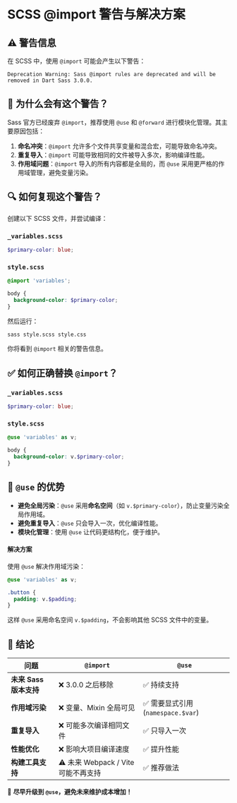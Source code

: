 # SCSS @import 警告与解决方案

## ⚠️ 警告信息

在 SCSS 中，使用 `@import` 可能会产生以下警告：

```
Deprecation Warning: Sass @import rules are deprecated and will be removed in Dart Sass 3.0.0.
```

## 📌 为什么会有这个警告？

Sass 官方已经废弃 `@import`，推荐使用 `@use` 和 `@forward` 进行模块化管理。其主要原因包括：

1. **命名冲突**：`@import` 允许多个文件共享变量和混合宏，可能导致命名冲突。
2. **重复导入**：`@import` 可能导致相同的文件被导入多次，影响编译性能。
3. **作用域问题**：`@import` 导入的所有内容都是全局的，而 `@use` 采用更严格的作用域管理，避免变量污染。

## 🔍 如何复现这个警告？

创建以下 SCSS 文件，并尝试编译：

### `_variables.scss`

```scss
$primary-color: blue;
```

### `style.scss`

```scss
@import 'variables';

body {
  background-color: $primary-color;
}
```

然后运行：

```sh
sass style.scss style.css
```

你将看到 `@import` 相关的警告信息。

## ✅ 如何正确替换 `@import`？

### `_variables.scss`

```scss
$primary-color: blue;
```

### `style.scss`

```scss
@use 'variables' as v;

body {
  background-color: v.$primary-color;
}
```

## 🚀 `@use` 的优势

- **避免全局污染**：`@use` 采用**命名空间**（如 `v.$primary-color`），防止变量污染全局作用域。
- **避免重复导入**：`@use` 只会导入一次，优化编译性能。
- **模块化管理**：使用 `@use` 让代码更结构化，便于维护。



#### **解决方案**
使用 `@use` 解决作用域污染：
```scss
@use 'variables' as v;

.button {
  padding: v.$padding;
}
```
这样 `@use` 采用命名空间 `v.$padding`，不会影响其他 SCSS 文件中的变量。

## 🚀 结论

| 问题               | `@import`                   | `@use`                      |
| ---------------- | --------------------------- | --------------------------- |
| **未来 Sass 版本支持** | ❌ 3.0.0 之后移除                | ✅ 持续支持                      |
| **作用域污染**        | ❌ 变量、Mixin 全局可见             | ✅ 需要显式引用 (`namespace.$var`) |
| **重复导入**         | ❌ 可能多次编译相同文件                | ✅ 只导入一次                     |
| **性能优化**         | ❌ 影响大项目编译速度                 | ✅ 提升性能                      |
| **构建工具支持**       | ⚠️ 未来 Webpack / Vite 可能不再支持 | ✅ 推荐做法                      |

🚀 **尽早升级到 `@use`，避免未来维护成本增加！**

